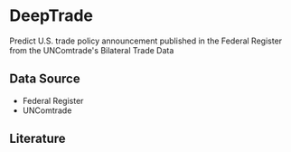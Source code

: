 # DeepTrade
Predict U.S. trade policy announcement published in the Federal Register from the UNComtrade's Bilateral Trade Data

## Data Source
- Federal Register
- UNComtrade

## Literature 
